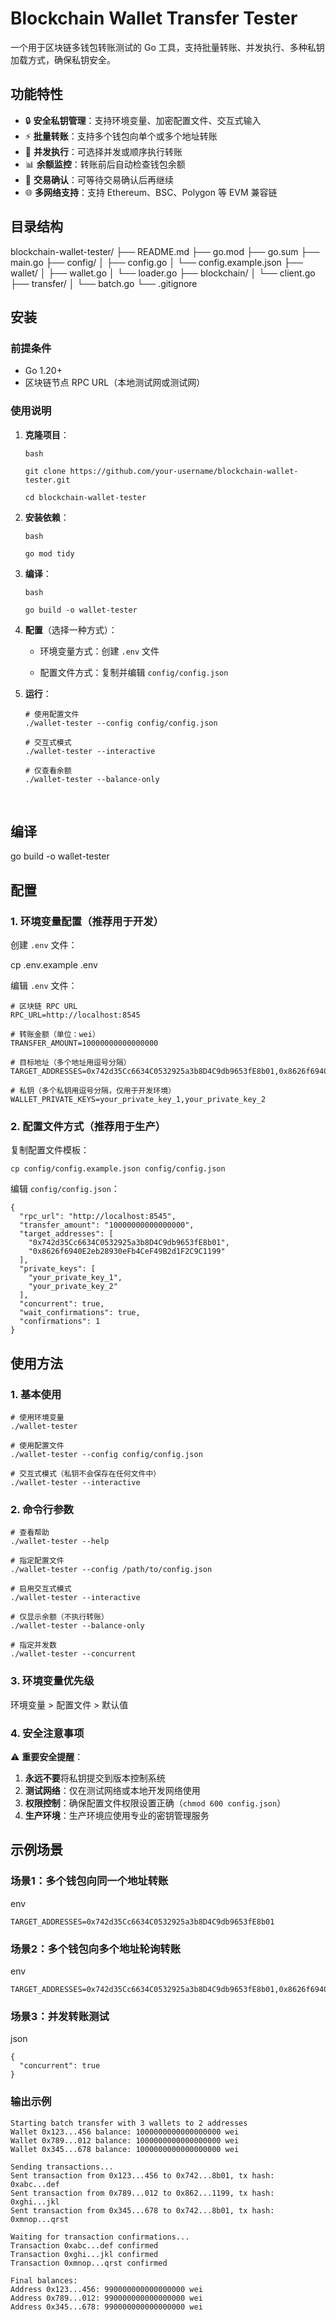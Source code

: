 # Blockchain Wallet Transfer Tester

一个用于区块链多钱包转账测试的 Go 工具，支持批量转账、并发执行、多种私钥加载方式，确保私钥安全。

## 功能特性

- 🔒 **安全私钥管理**：支持环境变量、加密配置文件、交互式输入
- ⚡ **批量转账**：支持多个钱包向单个或多个地址转账
- 🚀 **并发执行**：可选择并发或顺序执行转账
- 📊 **余额监控**：转账前后自动检查钱包余额
- 🔄 **交易确认**：可等待交易确认后再继续
- 🌐 **多网络支持**：支持 Ethereum、BSC、Polygon 等 EVM 兼容链

## 目录结构



blockchain-wallet-tester/
├── README.md
├── go.mod
├── go.sum
├── main.go
├── config/
│   ├── config.go
│   └── config.example.json
├── wallet/
│   ├── wallet.go
│   └── loader.go
├── blockchain/
│   └── client.go
├── transfer/
│   └── batch.go
└── .gitignore

## 安装

### 前提条件

- Go 1.20+
- 区块链节点 RPC URL（本地测试网或测试网）

### 使用说明

1. **克隆项目**：

   ```
   bash
   
   git clone https://github.com/your-username/blockchain-wallet-tester.git
   
   cd blockchain-wallet-tester
   ```

   

2. **安装依赖**：

   ```
   bash
   
   go mod tidy
   ```

   

3. **编译**：

   ```
   bash
   
   go build -o wallet-tester
   ```

   

4. **配置**（选择一种方式）：

   - 环境变量方式：创建 `.env` 文件

   - 配置文件方式：复制并编辑 `config/config.json`

     

5. **运行**：

   ```
   # 使用配置文件
   ./wallet-tester --config config/config.json
   
   # 交互式模式
   ./wallet-tester --interactive
   
   # 仅查看余额
   ./wallet-tester --balance-only
   ```

   

​	



## 编译

go build -o wallet-tester



## 配置



### 1. 环境变量配置（推荐用于开发）

创建 `.env` 文件：

cp .env.example .env



编辑 `.env` 文件：

```
# 区块链 RPC URL
RPC_URL=http://localhost:8545

# 转账金额（单位：wei）
TRANSFER_AMOUNT=10000000000000000

# 目标地址（多个地址用逗号分隔）
TARGET_ADDRESSES=0x742d35Cc6634C0532925a3b8D4C9db9653fE8b01,0x8626f6940E2eb28930eFb4CeF49B2d1F2C9C1199

# 私钥（多个私钥用逗号分隔，仅用于开发环境）
WALLET_PRIVATE_KEYS=your_private_key_1,your_private_key_2
```





### 2. 配置文件方式（推荐用于生产）

复制配置文件模板：

```
cp config/config.example.json config/config.json
```



编辑 `config/config.json`：



```
{
  "rpc_url": "http://localhost:8545",
  "transfer_amount": "10000000000000000",
  "target_addresses": [
    "0x742d35Cc6634C0532925a3b8D4C9db9653fE8b01",
    "0x8626f6940E2eb28930eFb4CeF49B2d1F2C9C1199"
  ],
  "private_keys": [
    "your_private_key_1",
    "your_private_key_2"
  ],
  "concurrent": true,
  "wait_confirmations": true,
  "confirmations": 1
}
```



## 使用方法

### 1. 基本使用



```
# 使用环境变量
./wallet-tester

# 使用配置文件
./wallet-tester --config config/config.json

# 交互式模式（私钥不会保存在任何文件中）
./wallet-tester --interactive
```



### 2. 命令行参数

```
# 查看帮助
./wallet-tester --help

# 指定配置文件
./wallet-tester --config /path/to/config.json

# 启用交互式模式
./wallet-tester --interactive

# 仅显示余额（不执行转账）
./wallet-tester --balance-only

# 指定并发数
./wallet-tester --concurrent
```



### 3. 环境变量优先级

环境变量 > 配置文件 > 默认值



### 4. 安全注意事项

⚠️ **重要安全提醒**：

1. **永远不要**将私钥提交到版本控制系统
2. **测试网络**：仅在测试网络或本地开发网络使用
3. **权限控制**：确保配置文件权限设置正确（`chmod 600 config.json`）
4. **生产环境**：生产环境应使用专业的密钥管理服务



## 示例场景

### 场景1：多个钱包向同一个地址转账

env

```
TARGET_ADDRESSES=0x742d35Cc6634C0532925a3b8D4C9db9653fE8b01
```



### 场景2：多个钱包向多个地址轮询转账

env

```
TARGET_ADDRESSES=0x742d35Cc6634C0532925a3b8D4C9db9653fE8b01,0x8626f6940E2eb28930eFb4CeF49B2d1F2C9C1199
```



### 场景3：并发转账测试

json

```
{
  "concurrent": true
}
```

### 输出示例



```
Starting batch transfer with 3 wallets to 2 addresses
Wallet 0x123...456 balance: 1000000000000000000 wei
Wallet 0x789...012 balance: 1000000000000000000 wei
Wallet 0x345...678 balance: 1000000000000000000 wei

Sending transactions...
Sent transaction from 0x123...456 to 0x742...8b01, tx hash: 0xabc...def
Sent transaction from 0x789...012 to 0x862...1199, tx hash: 0xghi...jkl
Sent transaction from 0x345...678 to 0x742...8b01, tx hash: 0xmnop...qrst

Waiting for transaction confirmations...
Transaction 0xabc...def confirmed
Transaction 0xghi...jkl confirmed
Transaction 0xmnop...qrst confirmed

Final balances:
Address 0x123...456: 990000000000000000 wei
Address 0x789...012: 990000000000000000 wei
Address 0x345...678: 990000000000000000 wei
```

